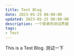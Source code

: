 ```yaml
---
title: Test Blog
date: 2023-05-25 00:00:00
updated: 2023-05-25 00:00:00
description: 一个简单的测试界面
tags:
- Test
---
```

 This is a Test Blog.
 测试一下
